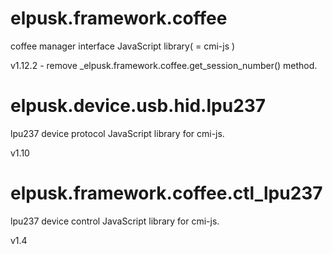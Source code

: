 # elpusk.framework.coffee
coffee manager interface JavaScript  library( = cmi-js )

v1.12.2 - remove _elpusk.framework.coffee.get_session_number() method.

# elpusk.device.usb.hid.lpu237
lpu237 device protocol JavaScript  library for cmi-js.

v1.10

# elpusk.framework.coffee.ctl_lpu237
lpu237 device control JavaScript  library for cmi-js.

v1.4
